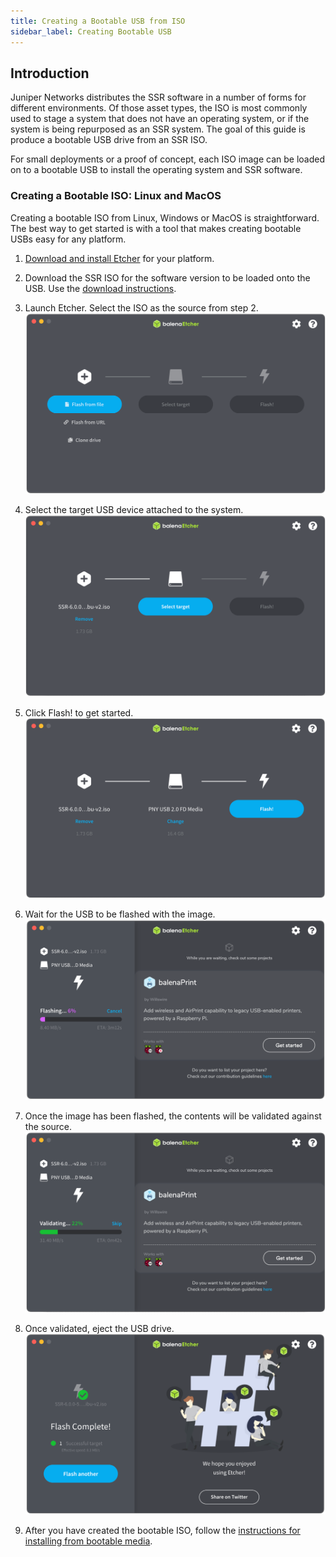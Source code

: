 ```yaml
---
title: Creating a Bootable USB from ISO
sidebar_label: Creating Bootable USB
---
```


## Introduction

Juniper Networks distributes the SSR software in a number of forms for different environments. Of those asset types, the ISO is most commonly used to stage a system that does not have an operating system, or if the system is being repurposed as an SSR system. The goal of this guide is produce a bootable USB drive from an SSR ISO.

For small deployments or a proof of concept, each ISO image can be loaded on to a bootable USB to install the operating system and SSR software.

### Creating a Bootable ISO: Linux and MacOS

Creating a bootable ISO from Linux, Windows or MacOS is straightforward. The best way to get started is with a tool that makes creating bootable USBs easy for any platform. 

1. [Download and install Etcher](https://www.balena.io/etcher/) for your platform.

2. Download the SSR ISO for the software version to be loaded onto the USB. Use the [download instructions](intro_downloading_iso.md). 

3. Launch Etcher. Select the ISO as the source from step 2.
![Select ISO](/img/usb_select_iso.png)

4. Select the target USB device attached to the system.
![Select Target](/img/usb_select_target.png)

5. Click Flash! to get started.
![Click Flash!](/img/usb_select_flash.png)

6. Wait for the USB to be flashed with the image.
![Waiting](/img/usb_flashing.png)

7. Once the image has been flashed, the contents will be validated against the source.
![Validating](/img/usb_validating.png)

8. Once validated, eject the USB drive.
![Complete](/img/usb_complete.png)

9. After you have created the bootable ISO, follow the [instructions for installing from bootable media](intro_installation_bootable_media.mdx). 